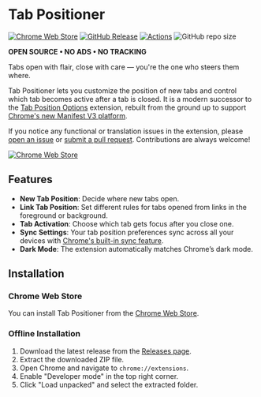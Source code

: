 # Tab Positioner

[![Chrome Web Store](https://img.shields.io/chrome-web-store/v/ejlekdhgfefgeoobnnfgmafagedicagj?label=Chrome%20Web%20Store&logo=googlechrome)](https://chromewebstore.google.com/detail/ejlekdhgfefgeoobnnfgmafagedicagj)
[![GitHub Release](https://img.shields.io/github/v/release/huangyxi/tab-positioner?label=Release&logo=github)](https://github.com/huangyxi/tab-positioner/releases/latest)
[![Actions](https://img.shields.io/github/actions/workflow/status/huangyxi/tab-positioner/ci.yml?label=Actions&logo=github&branch=main)](https://github.com/huangyxi/tab-positioner/actions/workflows/ci.yml)
![GitHub repo size](https://img.shields.io/github/repo-size/huangyxi/tab-positioner)
<!-- [![Actions](https://github.com/huangyxi/tab-positioner/actions/workflows/ci.yml/badge.svg?branch=main)](https://github.com/huangyxi/tab-positioner/actions/workflows/ci.yml) -->

**OPEN SOURCE • NO ADS • NO TRACKING**

Tabs open with flair, close with care — you're the one who steers them where.

Tab Positioner lets you customize the position of new tabs and control which tab becomes active after a tab is closed.
It is a modern successor to the [Tab Position Options](https://chromewebstore.google.com/detail/tab-position-options/fjccjnfkdkdmjohojoggodkigkjkkjhl) extension, rebuilt from the ground up to support [Chrome's new Manifest V3 platform](https://developer.chrome.com/docs/extensions/mv3/intro/).

If you notice any functional or translation issues in the extension, please [open an issue](https://github.com/huangyxi/tab-positioner/issues/new) or [submit a pull request](https://github.com/huangyxi/tab-positioner/pulls).
Contributions are always welcome!

[![Chrome Web Store](https://developer.chrome.com/static/docs/webstore/branding/image/UV4C4ybeBTsZt43U4xis.png)](https://chromewebstore.google.com/detail/ejlekdhgfefgeoobnnfgmafagedicagj)

## Features

* **New Tab Position**: Decide where new tabs open.
* **Link Tab Position**: Set different rules for tabs opened from links in the foreground or background.
* **Tab Activation**: Choose which tab gets focus after you close one.
* **Sync Settings**: Your tab position preferences sync across all your devices with [Chrome's built-in sync feature](https://support.google.com/chrome/answer/185277#zippy=%2Csign-in-turn-on-sync).
* **Dark Mode**: The extension automatically matches Chrome’s dark mode.


## Installation

### Chrome Web Store
You can install Tab Positioner from the [Chrome Web Store](https://chromewebstore.google.com/detail/ejlekdhgfefgeoobnnfgmafagedicagj).

### Offline Installation
1. Download the latest release from the [Releases page](https://github.com/huangyxi/tab-positioner/releases/latest).
2. Extract the downloaded ZIP file.
3. Open Chrome and navigate to `chrome://extensions`.
4. Enable "Developer mode" in the top right corner.
5. Click "Load unpacked" and select the extracted folder.
